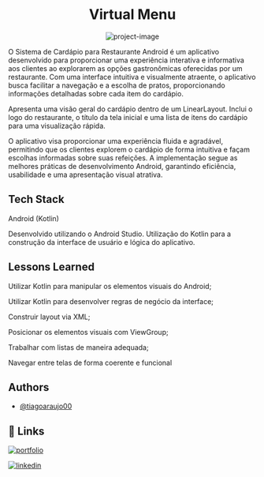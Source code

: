 <h1 align="center" id="title">Virtual Menu</h1>

<p align="center"><img src="https://socialify.git.ci/tiagoaraujo00/virtual-menu/image?language=1&amp;name=1&amp;owner=1&amp;theme=Light" alt="project-image"></p>

O Sistema de Cardápio para Restaurante Android é um aplicativo desenvolvido para proporcionar uma experiência interativa e informativa aos clientes ao explorarem as opções gastronômicas oferecidas por um restaurante. Com uma interface intuitiva e visualmente atraente, o aplicativo busca facilitar a navegação e a escolha de pratos, proporcionando informações detalhadas sobre cada item do cardápio.

Apresenta uma visão geral do cardápio dentro de um LinearLayout.
Inclui o logo do restaurante, o título da tela inicial e uma lista de itens do cardápio para uma visualização rápida.

O aplicativo visa proporcionar uma experiência fluida e agradável, permitindo que os clientes explorem o cardápio de forma intuitiva e façam escolhas informadas sobre suas refeições. A implementação segue as melhores práticas de desenvolvimento Android, garantindo eficiência, usabilidade e uma apresentação visual atrativa.


## Tech Stack

Android (Kotlin)

Desenvolvido utilizando o Android Studio.
Utilização do Kotlin para a construção da interface de usuário e lógica do aplicativo.


## Lessons Learned

Utilizar Kotlin para manipular os elementos visuais do Android;

Utilizar Kotlin para desenvolver regras de negócio da interface;

Construir layout via XML;

Posicionar os elementos visuais com ViewGroup;

Trabalhar com listas de maneira adequada;

Navegar entre telas de forma coerente e funcional


## Authors

- [@tiagoaraujo00](https://github.com/tiagoaraujo00)


## 🔗 Links
[![portfolio](https://img.shields.io/badge/my_portfolio-000?style=for-the-badge&logo=ko-fi&logoColor=white)](https://katherineoelsner.com/)

[![linkedin](https://img.shields.io/badge/linkedin-0A66C2?style=for-the-badge&logo=linkedin&logoColor=white)](https://www.linkedin.com/in/tiago-araujo-de-morais/)
